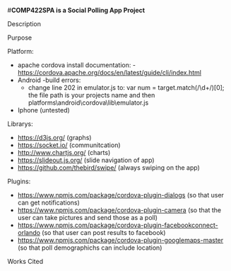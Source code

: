 #**COMP422SPA is a Social Polling App Project**

Description 

Purpose

Platform: 
- apache cordova install documentation:
  -https://cordova.apache.org/docs/en/latest/guide/cli/index.html
- Android
  -build errors: 
    - change line 202 in emulator.js to: var num = target.match(/\d+/)[0]; the file path is your projects name and then platforms\android\cordova\lib\emulator.js 
- Iphone (untested)

Librarys: 
- https://d3js.org/ (graphs)
- https://socket.io/ (communitcation) 
- http://www.chartjs.org/ (charts)
- https://slideout.js.org/ (slide navigation of app)
- https://github.com/thebird/swipe/ (always swiping on the app)

Plugins: 
- https://www.npmjs.com/package/cordova-plugin-dialogs (so that user can get notifications)
- https://www.npmjs.com/package/cordova-plugin-camera (so that the user can take pictures and send those as a poll)
- https://www.npmjs.com/package/cordova-plugin-facebookconnect-orlando (so that user can post results to facebook)
- https://www.npmjs.com/package/cordova-plugin-googlemaps-master (so that poll demographichs can include location) 

Works Cited 

